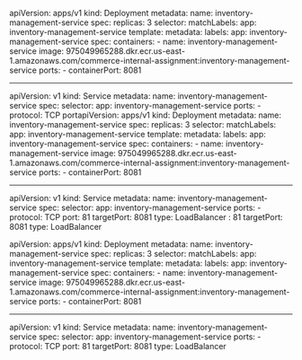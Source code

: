 apiVersion: apps/v1
kind: Deployment
metadata:
  name: inventory-management-service
spec:
  replicas: 3
  selector:
    matchLabels:
      app: inventory-management-service
  template:
    metadata:
      labels:
        app: inventory-management-service
    spec:
      containers:
        - name: inventory-management-service
          image: 975049965288.dkr.ecr.us-east-1.amazonaws.com/commerce-internal-assignment:inventory-management-service
          ports:
            - containerPort: 8081

---
apiVersion: v1
kind: Service
metadata:
  name: inventory-management-service
spec:
  selector:
    app: inventory-management-service
  ports:
    - protocol: TCP
      portapiVersion: apps/v1
kind: Deployment
metadata:
  name: inventory-management-service
spec:
  replicas: 3
  selector:
    matchLabels:
      app: inventory-management-service
  template:
    metadata:
      labels:
        app: inventory-management-service
    spec:
      containers:
        - name: inventory-management-service
          image: 975049965288.dkr.ecr.us-east-1.amazonaws.com/commerce-internal-assignment:inventory-management-service
          ports:
            - containerPort: 8081

---
apiVersion: v1
kind: Service
metadata:
  name: inventory-management-service
spec:
  selector:
    app: inventory-management-service
  ports:
    - protocol: TCP
      port: 81
      targetPort: 8081
  type: LoadBalancer
: 81
      targetPort: 8081
  type: LoadBalancer


apiVersion: apps/v1
kind: Deployment
metadata:
  name: inventory-management-service
spec:
  replicas: 3
  selector:
    matchLabels:
      app: inventory-management-service
  template:
    metadata:
      labels:
        app: inventory-management-service
    spec:
      containers:
        - name: inventory-management-service
          image: 975049965288.dkr.ecr.us-east-1.amazonaws.com/commerce-internal-assignment:inventory-management-service
          ports:
            - containerPort: 8081

---
apiVersion: v1
kind: Service
metadata:
  name: inventory-management-service
spec:
  selector:
    app: inventory-management-service
  ports:
    - protocol: TCP
      port: 81
      targetPort: 8081
  type: LoadBalancer

